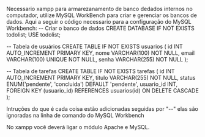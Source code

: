 Necessario xampp para armarezanamento de banco dedados internos no computador, utilize MySQL WorkBench para criar e gerenciar os bancos de dados.
Aqui a seguir o código necessario para a configuração do MySQL Workbench:
-- Criar o banco de dados
CREATE DATABASE IF NOT EXISTS todolist;
USE todolist;

-- Tabela de usuários
CREATE TABLE IF NOT EXISTS usuarios (
    id INT AUTO_INCREMENT PRIMARY KEY,
    nome VARCHAR(100) NOT NULL,
    email VARCHAR(100) UNIQUE NOT NULL,
    senha VARCHAR(255) NOT NULL
);

-- Tabela de tarefas
CREATE TABLE IF NOT EXISTS tarefas (
    id INT AUTO_INCREMENT PRIMARY KEY,
    titulo VARCHAR(255) NOT NULL,
    status ENUM('pendente', 'concluida') DEFAULT 'pendente',
    usuario_id INT,
    FOREIGN KEY (usuario_id) REFERENCES usuarios(id) ON DELETE CASCADE
);

Intruções do que é cada coisa estão adicionadas seguidas por "--" 
elas são ignoradas na linha de comando do MySQL Workbench

 No xampp você deverá ligar o módulo Apache e MySQL.
